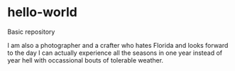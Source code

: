 # hello-world
Basic repository

I am also a photographer and a crafter who hates Florida and looks forward to the day I can actually experience all the seasons in one year instead of year hell with occassional bouts of tolerable weather.
